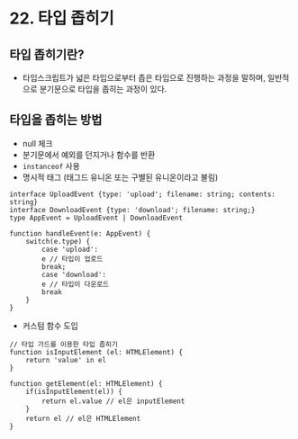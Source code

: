 # 22. 타입 좁히기

## 타입 좁히기란?

- 타입스크립트가 넓은 타입으로부터 좁은 타입으로 진행하는 과정을 말하며, 일반적으로 분기문으로 타입을 좁히는 과정이 있다.

## 타입을 좁히는 방법

- null 체크
- 분기문에서 예외를 던지거나 함수를 반환
- `instanceof` 사용
- 명시적 태그 (태그드 유니온 또는 구별된 유니온이라고 불림)

```tsx
interface UploadEvent {type: 'upload'; filename: string; contents: string}
interface DownloadEvent {type: 'download'; filename: string;}
type AppEvent = UploadEvent | DownloadEvent

function handleEvent(e: AppEvent) {
	switch(e.type) {
		case 'upload':
		e // 타입이 업로드
		break;
		case 'download': 
		e // 타입이 다운로드
		break
	}
}
```

- 커스텀 함수 도입

```tsx
// 타입 가드를 이용한 타입 좁히기
function isInputElement (el: HTMLElement) {
	return 'value' in el
}

function getElement(el: HTMLElement) {
	if(isInputElement(el)) {
		return el.value // el은 inputElement
	}
	return el // el은 HTMLElement
}
```